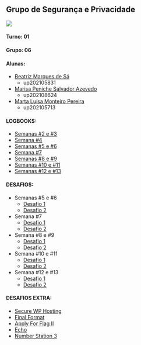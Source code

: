 ## Grupo de Segurança e Privacidade

![](https://img.shields.io/badge/Logbook_solutions_for_SEED_Labs_and_CTFs-6495ED)

#### Turno: 01

#### Grupo: 06

#### Alunas:
- [Beatriz Marques de Sá](https://github.com/beatrizmsa)
    - up202105831
- [Marisa Peniche Salvador Azevedo](https://github.com/marisaazevedo)
    - up202108624
- [Marta Luísa Monteiro Pereira](https://github.com/martapereira0)
    - up202105713

#### LOGBOOKS:

- [Semanas #2 e #3](LOGBOOK3.md)
- [Semana #4](LOGBOOK4.md)
- [Semanas #5 e #6](LOGBOOK5.md)
- [Semana #7](LOGBOOK7.md)
- [Semanas #8 e #9](LOGBOOK8.md)
- [Semanas #10 e #11](LOGBOOK10.md)
- [Semanas #12 e #13](LOGBOOK12.md)

#### DESAFIOS:

- Semanas #5 e #6
    - [Desafio 1](/Desafios/Semana5-Desafio1/explicacao.md)
    - [Desafio 2](/Desafios/Semana5-Desafio2/explicacao.md)
- Semana #7
    - [Desafio 1](/Desafios/Semana7-Desafio1/explicacao.md)
    - [Desafio 2](/Desafios/Semana7-Desafio2/explicacao.md)
- Semana #8 e #9
    - [Desafio 1](/Desafios/Semana8-Desafio1/explicacao.md)
    - [Desafio 2](/Desafios/Semana8-Desafio2/explicacao.md)
- Semana #10 e #11
    - [Desafio 1](/Desafios/Semana10-Desafio1/explicacao.md)
    - [Desafio 2](/Desafios/Semana10-Desafio2/explicacao.md)
- Semana #12 e #13
    - [Desafio 1](/Desafios/Semana12-Desafio1/explicacao.md)
    - [Desafio 2](/Desafios/Semana12-Desafio2/explicacao.md)

#### DESAFIOS EXTRA:

- [Secure WP Hosting](/Desafios/Extras/Secure%20WP%20Hosting/explicacao.md)
- [Final Format](/Desafios/Extras/FinalFormat/explicacao.md)
- [Apply For Flag II](/Desafios/Extras/Apply%20For%20Flag%20II/explicacao.md)
- [Echo](/Desafios/Extras/Echo/explicacao.md)
- [Number Station 3](/Desafios/Extras/Number%20Station%203/explicacao.md)
